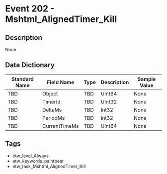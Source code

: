 # Event 202 - Mshtml_AlignedTimer_Kill

## Description
None

## Data Dictionary
|Standard Name|Field Name|Type|Description|Sample Value|
|---|---|---|---|---|
|TBD|Object|TBD|UInt64|None|None|
|TBD|TimerId|TBD|UInt32|None|None|
|TBD|DeltaMs|TBD|Int32|None|None|
|TBD|PeriodMs|TBD|Int32|None|None|
|TBD|CurrentTimeMs|TBD|UInt64|None|None|

## Tags
* etw_level_Always
* etw_keywords_paintbeat
* etw_task_Mshtml_AlignedTimer_Kill